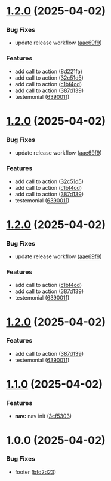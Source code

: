 # [1.2.0](https://github.com/Fuucodi0X/releaseWorkflow2/compare/v1.1.0...v1.2.0) (2025-04-02)


### Bug Fixes

* update release workflow ([aae69f9](https://github.com/Fuucodi0X/releaseWorkflow2/commit/aae69f9cecf969396fcdfc1def22327dd7473655))


### Features

* add call to action ([8d221fa](https://github.com/Fuucodi0X/releaseWorkflow2/commit/8d221fad218207779d3eda073753fafda6595cb4))
* add call to action ([32c51d5](https://github.com/Fuucodi0X/releaseWorkflow2/commit/32c51d5bf68d92661e6eab8b87bc84e8f44af083))
* add call to action ([c1bf4cd](https://github.com/Fuucodi0X/releaseWorkflow2/commit/c1bf4cdf8597a2e5477f9a126aa81774ebfd3fb4))
* add call to action ([387d139](https://github.com/Fuucodi0X/releaseWorkflow2/commit/387d13991d7109d7fc448817fe2432cd681d31d7))
* testemonial ([6390011](https://github.com/Fuucodi0X/releaseWorkflow2/commit/6390011c33b23aec96cfde3f4469500af4bd1856))

# [1.2.0](https://github.com/Fuucodi0X/releaseWorkflow2/compare/v1.1.0...v1.2.0) (2025-04-02)


### Bug Fixes

* update release workflow ([aae69f9](https://github.com/Fuucodi0X/releaseWorkflow2/commit/aae69f9cecf969396fcdfc1def22327dd7473655))


### Features

* add call to action ([32c51d5](https://github.com/Fuucodi0X/releaseWorkflow2/commit/32c51d5bf68d92661e6eab8b87bc84e8f44af083))
* add call to action ([c1bf4cd](https://github.com/Fuucodi0X/releaseWorkflow2/commit/c1bf4cdf8597a2e5477f9a126aa81774ebfd3fb4))
* add call to action ([387d139](https://github.com/Fuucodi0X/releaseWorkflow2/commit/387d13991d7109d7fc448817fe2432cd681d31d7))
* testemonial ([6390011](https://github.com/Fuucodi0X/releaseWorkflow2/commit/6390011c33b23aec96cfde3f4469500af4bd1856))

# [1.2.0](https://github.com/Fuucodi0X/releaseWorkflow2/compare/v1.1.0...v1.2.0) (2025-04-02)


### Bug Fixes

* update release workflow ([aae69f9](https://github.com/Fuucodi0X/releaseWorkflow2/commit/aae69f9cecf969396fcdfc1def22327dd7473655))


### Features

* add call to action ([c1bf4cd](https://github.com/Fuucodi0X/releaseWorkflow2/commit/c1bf4cdf8597a2e5477f9a126aa81774ebfd3fb4))
* add call to action ([387d139](https://github.com/Fuucodi0X/releaseWorkflow2/commit/387d13991d7109d7fc448817fe2432cd681d31d7))
* testemonial ([6390011](https://github.com/Fuucodi0X/releaseWorkflow2/commit/6390011c33b23aec96cfde3f4469500af4bd1856))

# [1.2.0](https://github.com/Fuucodi0X/releaseWorkflow2/compare/v1.1.0...v1.2.0) (2025-04-02)


### Features

* add call to action ([387d139](https://github.com/Fuucodi0X/releaseWorkflow2/commit/387d13991d7109d7fc448817fe2432cd681d31d7))
* testemonial ([6390011](https://github.com/Fuucodi0X/releaseWorkflow2/commit/6390011c33b23aec96cfde3f4469500af4bd1856))

# [1.1.0](https://github.com/Fuucodi0X/releaseWorkflow2/compare/v1.0.0...v1.1.0) (2025-04-02)


### Features

* **nav:** nav init ([3cf5303](https://github.com/Fuucodi0X/releaseWorkflow2/commit/3cf530364c90979470403cb11ed3af426898e562))

# 1.0.0 (2025-04-02)


### Bug Fixes

* footer ([bfd2d23](https://github.com/Fuucodi0X/releaseWorkflow2/commit/bfd2d23ca425088982eaa3c43159a0f538dbb1cb))
